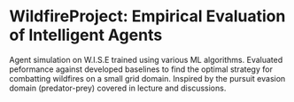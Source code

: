 # WildfireProject: Empirical Evaluation of Intelligent Agents
Agent simulation on W.I.S.E trained using various ML algorithms. Evaluated peformance against developed baselines to find the optimal strategy for combatting wildfires on a small grid domain. Inspired by the pursuit evasion domain (predator-prey) covered in lecture and discussions. 

